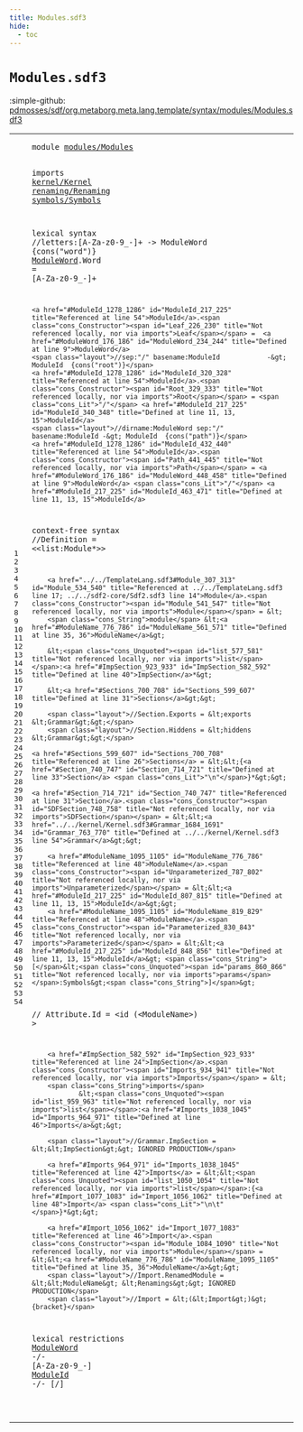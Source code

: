 ```yaml
---
title: Modules.sdf3
hide:
  - toc
---
```


# `Modules.sdf3`

:simple-github: [pdmosses/sdf/org.metaborg.meta.lang.template/syntax/modules/Modules.sdf3]

[pdmosses/sdf/org.metaborg.meta.lang.template/syntax/modules/Modules.sdf3]: https://github.com/pdmosses/sdf/blob/master/org.metaborg.meta.lang.template/syntax/modules/Modules.sdf3 "The source file on GitHub"

<div class="sdf3"><table class="highlighttable"><tbody><tr><td class="linenos"><div class="linenodiv"><pre><span></span>1
2
3
4
5
6
7
8
9
10
11
12
13
14
15
16
17
18
19
20
21
22
23
24
25
26
27
28
29
30
31
32
33
34
35
36
37
38
39
40
41
42
43
44
45
46
47
48
49
50
51
52
53
54
</pre></div></td>
<td class="code"><pre><code><span class="keyword">module</span> <a href="../../sdf2-core/Sdf2.sdf3#modules/Modules_164_179" id="modules/Modules_7_22" title="Referenced at ../../sdf2-core/Sdf2.sdf3 line 10">modules/Modules</a>

<span class="keyword">imports</span> <a href="../../kernel/Kernel.sdf3#kernel/Kernel_7_20" id="kernel/Kernel_32_45" title="Defined at ../../kernel/Kernel.sdf3 line 1">kernel/Kernel</a> 
        <a href="../../renaming/Renaming.sdf3#renaming/Renaming_7_24" id="renaming/Renaming_55_72" title="Defined at ../../renaming/Renaming.sdf3 line 1">renaming/Renaming</a>
        <a href="../../symbols/Symbols.sdf3#symbols/Symbols_7_22" id="symbols/Symbols_81_96" title="Defined at ../../symbols/Symbols.sdf3 line 1">symbols/Symbols</a>
 
<span class="keyword">lexical syntax</span>
    <span class="layout">//letters:[A-Za-z0-9\_\-]+ -&gt; ModuleWord  {cons("word")}</span>
        <a href="#ModuleWord_1243_1253" id="ModuleWord_176_186" title="Referenced at line 53">ModuleWord</a>.<span class="cons_Constructor"><span id="Word_187_191" title="Not referenced locally, nor via imports">Word</span></span> = [<span class="cons_Regular">A</span>-<span class="cons_Regular">Z</span><span class="cons_Regular">a</span>-<span class="cons_Regular">z</span><span class="cons_Regular">0</span>-<span class="cons_Regular">9</span>\_\-]+
        
    <a href="#ModuleId_1278_1286" id="ModuleId_217_225" title="Referenced at line 54">ModuleId</a>.<span class="cons_Constructor"><span id="Leaf_226_230" title="Not referenced locally, nor via imports">Leaf</span></span> =  <a href="#ModuleWord_176_186" id="ModuleWord_234_244" title="Defined at line 9">ModuleWord</a>
    <span class="layout">//sep:"/" basename:ModuleId            -&gt; ModuleId  {cons("root")}</span>
    <a href="#ModuleId_1278_1286" id="ModuleId_320_328" title="Referenced at line 54">ModuleId</a>.<span class="cons_Constructor"><span id="Root_329_333" title="Not referenced locally, nor via imports">Root</span></span> = <span class="cons_Lit">"/"</span> <a href="#ModuleId_217_225" id="ModuleId_340_348" title="Defined at line 11, 13, 15">ModuleId</a>
    <span class="layout">//dirname:ModuleWord sep:"/" basename:ModuleId -&gt; ModuleId  {cons("path")}</span>
    <a href="#ModuleId_1278_1286" id="ModuleId_432_440" title="Referenced at line 54">ModuleId</a>.<span class="cons_Constructor"><span id="Path_441_445" title="Not referenced locally, nor via imports">Path</span></span> = <a href="#ModuleWord_176_186" id="ModuleWord_448_458" title="Defined at line 9">ModuleWord</a> <span class="cons_Lit">"/"</span> <a href="#ModuleId_217_225" id="ModuleId_463_471" title="Defined at line 11, 13, 15">ModuleId</a>
    

<span class="keyword">context-free syntax</span>
        <span class="layout">//Definition = &lt;&lt;list:Module*&gt;&gt;</span>
        
        <a href="../../TemplateLang.sdf3#Module_307_313" id="Module_534_540" title="Referenced at ../../TemplateLang.sdf3 line 17; ../../sdf2-core/Sdf2.sdf3 line 14">Module</a>.<span class="cons_Constructor"><span id="Module_541_547" title="Not referenced locally, nor via imports">Module</span></span> = &lt;
        <span class="cons_String">module</span> &lt;<a href="#ModuleName_776_786" id="ModuleName_561_571" title="Defined at line 35, 36">ModuleName</a>&gt;
        
        &lt;<span class="cons_Unquoted"><span id="list_577_581" title="Not referenced locally, nor via imports">list</span></span>:<a href="#ImpSection_923_933" id="ImpSection_582_592" title="Defined at line 40">ImpSection</a>*&gt;
        
        &lt;<a href="#Sections_700_708" id="Sections_599_607" title="Defined at line 31">Sections</a>&gt;&gt;
        
        <span class="layout">//Section.Exports = &lt;exports &lt;Grammar&gt;&gt;</span>
        <span class="layout">//Section.Hiddens = &lt;hiddens &lt;Grammar&gt;&gt;</span>
        
    <a href="#Sections_599_607" id="Sections_700_708" title="Referenced at line 26">Sections</a> = &lt;&lt;{<a href="#Section_740_747" id="Section_714_721" title="Defined at line 33">Section</a> <span class="cons_Lit">"\n"</span>}*&gt;&gt;
    
    <a href="#Section_714_721" id="Section_740_747" title="Referenced at line 31">Section</a>.<span class="cons_Constructor"><span id="SDFSection_748_758" title="Not referenced locally, nor via imports">SDFSection</span></span> = &lt;&lt;<a href="../../kernel/Kernel.sdf3#Grammar_1684_1691" id="Grammar_763_770" title="Defined at ../../kernel/Kernel.sdf3 line 54">Grammar</a>&gt;&gt;
        
        <a href="#ModuleName_1095_1105" id="ModuleName_776_786" title="Referenced at line 48">ModuleName</a>.<span class="cons_Constructor"><span id="Unparameterized_787_802" title="Not referenced locally, nor via imports">Unparameterized</span></span> = &lt;&lt;<a href="#ModuleId_217_225" id="ModuleId_807_815" title="Defined at line 11, 13, 15">ModuleId</a>&gt;&gt;
        <a href="#ModuleName_1095_1105" id="ModuleName_819_829" title="Referenced at line 48">ModuleName</a>.<span class="cons_Constructor"><span id="Parameterized_830_843" title="Not referenced locally, nor via imports">Parameterized</span></span> = &lt;&lt;<a href="#ModuleId_217_225" id="ModuleId_848_856" title="Defined at line 11, 13, 15">ModuleId</a>&gt; <span class="cons_String">[</span>&lt;<span class="cons_Unquoted"><span id="params_860_866" title="Not referenced locally, nor via imports">params</span></span>:Symbols&gt;<span class="cons_String">]</span>&gt;
        
<span class="layout">//        Attribute.Id = &lt;id (&lt;ModuleName&gt;) &gt; </span>
        
        <a href="#ImpSection_582_592" id="ImpSection_923_933" title="Referenced at line 24">ImpSection</a>.<span class="cons_Constructor"><span id="Imports_934_941" title="Not referenced locally, nor via imports">Imports</span></span> = &lt;
        <span class="cons_String">imports</span> 
                &lt;<span class="cons_Unquoted"><span id="list_959_963" title="Not referenced locally, nor via imports">list</span></span>:<a href="#Imports_1038_1045" id="Imports_964_971" title="Defined at line 46">Imports</a>&gt;&gt;
        
        <span class="layout">//Grammar.ImpSection = &lt;&lt;ImpSection&gt;&gt; IGNORED PRODUCTION</span>
         
        <a href="#Imports_964_971" id="Imports_1038_1045" title="Referenced at line 42">Imports</a> = &lt;&lt;<span class="cons_Unquoted"><span id="list_1050_1054" title="Not referenced locally, nor via imports">list</span></span>:{<a href="#Import_1077_1083" id="Import_1056_1062" title="Defined at line 48">Import</a> <span class="cons_Lit">"\n\t"</span>}*&gt;&gt;
        
        <a href="#Import_1056_1062" id="Import_1077_1083" title="Referenced at line 46">Import</a>.<span class="cons_Constructor"><span id="Module_1084_1090" title="Not referenced locally, nor via imports">Module</span></span> = &lt;&lt;<a href="#ModuleName_776_786" id="ModuleName_1095_1105" title="Defined at line 35, 36">ModuleName</a>&gt;&gt;
        <span class="layout">//Import.RenamedModule = &lt;&lt;ModuleName&gt; &lt;Renamings&gt;&gt; IGNORED PRODUCTION</span>
        <span class="layout">//Import = &lt;(&lt;Import&gt;)&gt; {bracket}</span>

  <span class="keyword">lexical restrictions</span>
    <a href="#ModuleWord_176_186" id="ModuleWord_1243_1253" title="Defined at line 9">ModuleWord</a> -/- [<span class="cons_Regular">A</span>-<span class="cons_Regular">Z</span><span class="cons_Regular">a</span>-<span class="cons_Regular">z</span><span class="cons_Regular">0</span>-<span class="cons_Regular">9</span>\_\-]
    <a href="#ModuleId_217_225" id="ModuleId_1278_1286" title="Defined at line 11, 13, 15">ModuleId</a> -/- [\/]

</code></pre></td></tr></tbody></table></div>